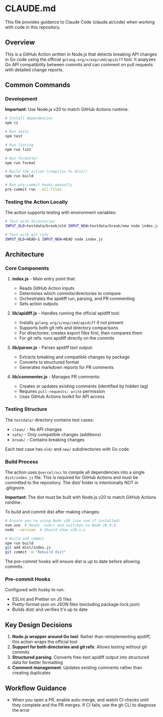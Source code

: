 # CLAUDE.md

This file provides guidance to Claude Code (claude.ai/code) when working with code in this repository.

## Overview

This is a GitHub Action written in Node.js that detects breaking API changes in Go code using the official `golang.org/x/exp/cmd/apidiff` tool. It analyzes Go API compatibility between commits and can comment on pull requests with detailed change reports.

## Common Commands

### Development

**Important**: Use Node.js v20 to match GitHub Actions runtime.

```bash
# Install dependencies
npm ci

# Run tests
npm test

# Run linting
npm run lint

# Run formatter
npm run format

# Build the action (compiles to dist/)
npm run build

# Run pre-commit hooks manually
pre-commit run --all-files
```

### Testing the Action Locally

The action supports testing with environment variables:

```bash
# Test with directories
INPUT_OLD=testdata/break/old INPUT_NEW=testdata/break/new node index.js

# Test with git refs
INPUT_OLD=HEAD~1 INPUT_NEW=HEAD node index.js
```

## Architecture

### Core Components

1. **index.js** - Main entry point that:
   - Reads GitHub Action inputs
   - Determines which commits/directories to compare
   - Orchestrates the apidiff run, parsing, and PR commenting
   - Sets action outputs

2. **lib/apidiff.js** - Handles running the official apidiff tool:
   - Installs `golang.org/x/exp/cmd/apidiff` if not present
   - Supports both git refs and directory comparisons
   - For directories: creates export files first, then compares them
   - For git refs: runs apidiff directly on the commits

3. **lib/parser.js** - Parses apidiff text output:
   - Extracts breaking and compatible changes by package
   - Converts to structured format
   - Generates markdown reports for PR comments

4. **lib/commenter.js** - Manages PR comments:
   - Creates or updates existing comments (identified by hidden tag)
   - Requires `pull-requests: write` permission
   - Uses GitHub Actions toolkit for API access

### Testing Structure

The `testdata/` directory contains test cases:

- `clean/` - No API changes
- `safe/` - Only compatible changes (additions)
- `break/` - Contains breaking changes

Each test case has `old/` and `new/` subdirectories with Go code.

### Build Process

The action uses `@vercel/ncc` to compile all dependencies into a single `dist/index.js` file. This is required for GitHub Actions and must be committed to the repository. The dist/ folder is intentionally NOT in .gitignore.

**Important**: The dist must be built with Node.js v20 to match GitHub Actions runtime.

To build and commit dist after making changes:

```bash
# Ensure you're using Node v20 (use nvm if installed)
nvm use  # Reads .nvmrc and switches to Node 20.9.0
node --version  # Should show v20.x.x

# Build and commit
npm run build
git add dist/index.js
git commit -m "Rebuild dist"
```

The pre-commit hooks will ensure dist is up to date before allowing commits.

### Pre-commit Hooks

Configured with husky to run:

- ESLint and Prettier on JS files
- Pretty-format-json on JSON files (excluding package-lock.json)
- Builds dist/ and verifies it's up to date

## Key Design Decisions

1. **Node.js wrapper around Go tool**: Rather than reimplementing apidiff, this action wraps the official tool
2. **Support for both directories and git refs**: Allows testing without git commits
3. **Structured parsing**: Converts free-text apidiff output into structured data for better formatting
4. **Comment management**: Updates existing comments rather than creating duplicates

## Workflow Guidance

- When you open a PR, enable auto-merge, and watch CI checks until they complete and the PR merges. If CI fails, use the gh CLI to diagnose the error
